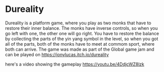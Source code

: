 # Dureality
Dureality is a platform game, where you play as two monks that have to restore their inner balance.
The monks have inverse controls, so when you go left with one, the other one will go right.
You have to restore the balance by collecting the parts of the yin yang symbol in the level, so when you got all of the parts, both of the monks have to meet at commom sport, where both can arrive.
The game was made as part of the Global game jam and can be played on https://jonylucas.itch.io/dureality

here's a video showing the gameplay
https://youtu.be/4DdjcWZ8lzk
